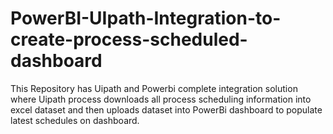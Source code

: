 # PowerBI-UIpath-Integration-to-create-process-scheduled-dashboard
This Repository has Uipath  and Powerbi complete integration solution where Uipath process downloads all process scheduling information into excel dataset and then uploads dataset into PowerBi dashboard to populate latest schedules on dashboard.
